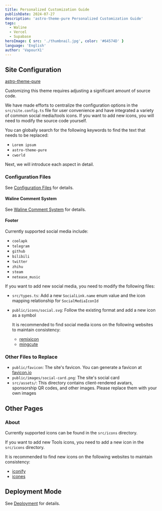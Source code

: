 ```yaml
---
title: Personalized Customization Guide
publishDate: 2024-07-27
description: 'astro-theme-pure Personalized Customization Guide'
tags:
  - Waline
  - Vercel
  - Supabase
heroImage: { src: './thumbnail.jpg', color: '#64574D' }
language: 'English'
author: 'VapourX1'
---
```


## Site Configuration

[astro-theme-pure](https://github.com/cworld1/astro-theme-pure)

Customizing this theme requires adjusting a significant amount of source code.

We have made efforts to centralize the configuration options in the `src/site.config.ts` file for user convenience and have integrated a variety of common social media/tools icons. If you want to add new icons, you will need to modify the source code yourself.

You can globally search for the following keywords to find the text that needs to be replaced:

- `Lorem ipsum`
- `astro-theme-pure`
- `cworld`

Next, we will introduce each aspect in detail.

### Configuration Files

See [Configuration Files](/docs/setup/configuration) for details.

#### Waline Comment System

See [Waline Comment System](/docs/integrations/comment) for details.

#### Footer

Currently supported social media include:

- `coolapk`
- `telegram`
- `github`
- `bilibili`
- `twitter`
- `zhihu`
- `steam`
- `netease_music`

If you want to add new social media, you need to modify the following files:

- `src/types.ts`: Add a new `SocialLink.name` enum value and the icon mapping relationship for `SocialMediaIconId`
- `public/icons/social.svg`: Follow the existing format and add a new icon as a symbol

  It is recommended to find social media icons on the following websites to maintain consistency:

  - [remixicon](https://remixicon.com/)
  - [mingcute](https://www.mingcute.com/)

### Other Files to Replace

- `public/favicon`: The site's favicon. You can generate a favicon at [favicon.io](https://favicon.io/favicon-converter/)
- `public/images/social-card.png`: The site's social card
- `src/assets/`: This directory contains client-rendered avatars, sponsorship QR codes, and other images. Please replace them with your own images

## Other Pages

### About

Currently supported icons can be found in the `src/icons` directory.

If you want to add new Tools icons, you need to add a new icon in the `src/icons` directory.

It is recommended to find new icons on the following websites to maintain consistency:

- [iconify](https://icon-sets.iconify.design/)
- [icones](https://icones.js.org/)

## Deployment Mode

See [Deployment](/docs/deployment) for details.
